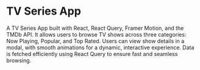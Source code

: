 # TV Series App

A TV Series App built with React, React Query, Framer Motion, and the TMDb API. It allows users to browse TV shows across three categories: Now Playing, Popular, and Top Rated. Users can view show details in a modal, with smooth animations for a dynamic, interactive experience. Data is fetched efficiently using React Query to ensure fast and seamless browsing.
